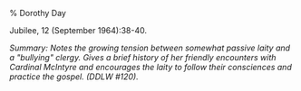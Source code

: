 % Dorothy Day

Jubilee, 12 (September 1964):38-40.

*Summary: Notes the growing tension between somewhat passive laity and a
"bullying" clergy. Gives a brief history of her friendly encounters with
Cardinal McIntyre and encourages the laity to follow their consciences
and practice the gospel. (DDLW \#120).*


